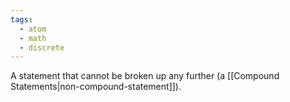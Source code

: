 ```yaml
---
tags:
  - atom
  - math
  - discrete
---
```

A statement that cannot be broken up any further (a [[Compound Statements|non-compound-statement]]).